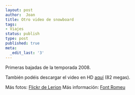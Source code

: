 ```yaml
---
layout: post
author:  Joan
title: Otro video de snowboard
tags:
- Viajes
status: publish
type: post
published: true
meta:
  _edit_last: '3'
---
```

Primeras bajadas de la temporada 2008.

<object type="application/x-shockwave-flash" width="500" height="377" data="http://vimeo.com/moogaloop.swf?clip_id=640122&amp;server=vimeo.com&amp;fullscreen=1&amp;show_title=1&amp;show_byline=0&amp;show_portrait=0&amp;color=679AF1">	<param name="quality" value="best" />	<param name="allowfullscreen" value="true" />	<param name="scale" value="showAll" />	<param name="movie" value="http://vimeo.com/moogaloop.swf?clip_id=6401226&amp;server=vimeo.com&amp;fullscreen=1&amp;show_title=1&amp;show_byline=0&amp;show_portrait=0&amp;color=679AF1" /></object>

También podéis descargar el video en HD <a href="http://www.vimeo.com/download/video:28819499">aquí</a> (82 megas).

Más fotos: <a href="http://www.flickr.com/photos/lerion/">Flickr de Lerion</a>
Más información: <a href="http://www.lespyrenees.net/fr/station,16,Font-Romeu-Pyrenees-2000.html">Font Romeu</a>

